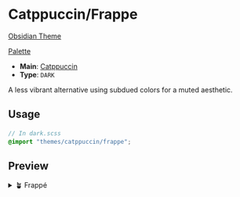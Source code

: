 # Catppuccin/Frappe

[Obsidian Theme](https://github.com/catppuccin/obsidian)

[Palette](https://catppuccin.com/palette)

- **Main**: [Catppuccin](../README.md)
- **Type**: `DARK`

A less vibrant alternative using subdued colors for a muted aesthetic.

## Usage

```scss
// In dark.scss
@import "themes/catppuccin/frappe";
```

## Preview

<details>
<summary>🪴 Frappé</summary>
<img src="preview.png" alt="Preview of Frappe theme"/>
</details>
